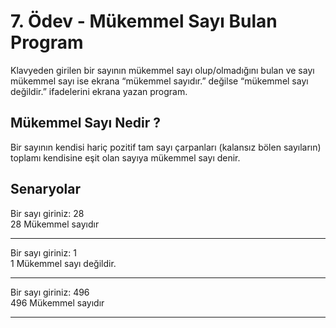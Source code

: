 # 7. Ödev - Mükemmel Sayı Bulan Program
Klavyeden girilen bir sayının mükemmel sayı olup/olmadığını bulan ve sayı mükemmel sayı ise ekrana “mükemmel sayıdır.” değilse “mükemmel sayı değildir.” ifadelerini ekrana yazan program.  

Mükemmel Sayı Nedir ?
--
Bir sayının kendisi hariç pozitif tam sayı çarpanları (kalansız bölen sayıların) toplamı kendisine eşit olan sayıya mükemmel sayı denir.  

Senaryolar
---
Bir sayı giriniz: 28  
28 Mükemmel sayıdır  

---
Bir sayı giriniz: 1  
1 Mükemmel sayı değildir.  

---

Bir sayı giriniz: 496  
496 Mükemmel sayıdır  

---
